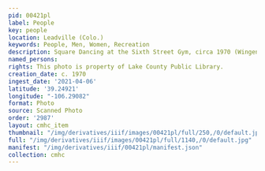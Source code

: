 ```yaml
---
pid: 00421pl
label: People
key: people
location: Leadville (Colo.)
keywords: People, Men, Women, Recreation
description: Square Dancing at the Sixth Street Gym, circa 1970 (Wingenbach Collection)
named_persons: 
rights: This photo is property of Lake County Public Library.
creation_date: c. 1970
ingest_date: '2021-04-06'
latitude: '39.24921'
longitude: "-106.29082"
format: Photo
source: Scanned Photo
order: '2987'
layout: cmhc_item
thumbnail: "/img/derivatives/iiif/images/00421pl/full/250,/0/default.jpg"
full: "/img/derivatives/iiif/images/00421pl/full/1140,/0/default.jpg"
manifest: "/img/derivatives/iiif/00421pl/manifest.json"
collection: cmhc
---
```

